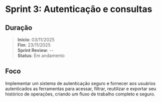# **Sprint 3: Autenticação e consultas**

## Duração
>
>**Início**: 03/11/2025  
>**Fim**: 23/11/2025  
> **Sprint Review**: --  
> **Status**: Em andamento

## Foco

Implementar um sistema de autenticação seguro e fornecer aos usuários autenticados as ferramentas para acessar, filtrar, reutilizar e exportar seu histórico de operações, criando um fluxo de trabalho completo e seguro.

